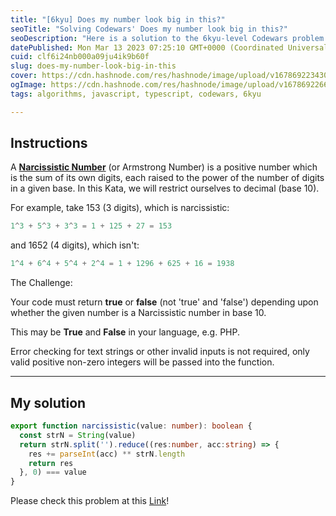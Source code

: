 ```yaml
---
title: "[6kyu] Does my number look big in this?"
seoTitle: "Solving Codewars' Does my number look big in this?"
seoDescription: "Here is a solution to the 6kyu-level Codewars problem "Does my number look big in this?"."
datePublished: Mon Mar 13 2023 07:25:10 GMT+0000 (Coordinated Universal Time)
cuid: clf6i24nb000a09ju4ik9b60f
slug: does-my-number-look-big-in-this
cover: https://cdn.hashnode.com/res/hashnode/image/upload/v1678692234309/5f582c4e-08a9-42e8-9a93-7a5232f5942f.webp
ogImage: https://cdn.hashnode.com/res/hashnode/image/upload/v1678692266812/39a4fa50-157d-4dd6-9624-71aa63031dd0.webp
tags: algorithms, javascript, typescript, codewars, 6kyu

---
```


## Instructions

A [**Narcissistic Number**](https://en.wikipedia.org/wiki/Narcissistic_number) (or Armstrong Number) is a positive number which is the sum of its own digits, each raised to the power of the number of digits in a given base. In this Kata, we will restrict ourselves to decimal (base 10).

For example, take 153 (3 digits), which is narcissistic:

```typescript
1^3 + 5^3 + 3^3 = 1 + 125 + 27 = 153
```

and 1652 (4 digits), which isn't:

```typescript
1^4 + 6^4 + 5^4 + 2^4 = 1 + 1296 + 625 + 16 = 1938
```

The Challenge:

Your code must return **true** or **false** (not 'true' and 'false') depending upon whether the given number is a Narcissistic number in base 10.

This may be **True** and **False** in your language, e.g. PHP.

Error checking for text strings or other invalid inputs is not required, only valid positive non-zero integers will be passed into the function.

---

## My solution

```typescript
export function narcissistic(value: number): boolean {
  const strN = String(value)
  return strN.split('').reduce((res:number, acc:string) => {
    res += parseInt(acc) ** strN.length
    return res
  }, 0) === value
}
```

Please check this problem at this [Link](https://www.codewars.com/kata/5287e858c6b5a9678200083c/train/typescript)!